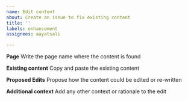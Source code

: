 ```yaml
---
name: Edit content
about: Create an issue to fix existing content
title: ''
labels: enhancement
assignees: aayatsali

---
```


**Page**
Write the page name where the content is found

**Existing content**
Copy and paste the existing content

**Proposed Edits**
Propose how the content could be edited or re-written

**Additional context**
Add any other context or rationale to the edit
